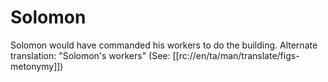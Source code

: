 # Solomon

Solomon would have commanded his workers to do the building. Alternate translation: "Solomon's workers" (See: [[rc://en/ta/man/translate/figs-metonymy]])

